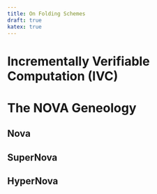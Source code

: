 ```yaml
--- 
title: On Folding Schemes 
draft: true 
katex: true 
--- 
```


# Incrementally Verifiable Computation (IVC)

# The NOVA Geneology 

## Nova 

## SuperNova

## HyperNova 
